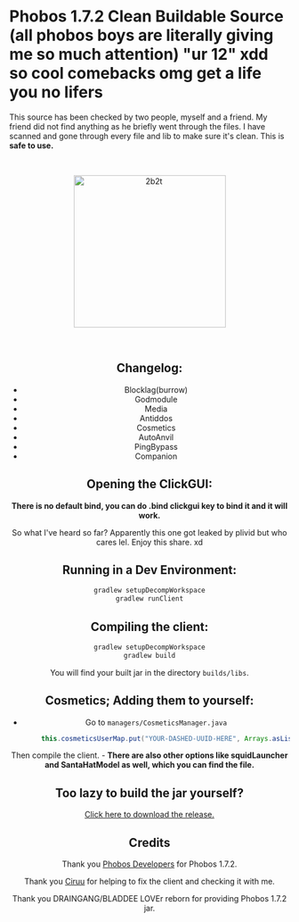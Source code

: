 # Phobos 1.7.2 Clean Buildable Source (all phobos boys are literally giving me so much attention) "ur 12" xdd so cool comebacks omg get a life you no lifers 

This source has been checked by two people, myself and a friend. My friend did not find anything as he briefly went through the files. I have scanned and gone through every file and lib to make sure it's clean. This is **safe to use.** 

<div align="center">
  <br />
  <p>
    <a href="https://discord.gg/bR6qxjT"><img src="https://images-ext-2.discordapp.net/external/8vkrj73wbL-US7CQ2UexT4ihFbcH6AGf-USl__danmM/%3Fsize%3D256/https/cdn.discordapp.com/avatars/540212584356249601/e7f1fd88c1f50069a4066a2b74665a3f.png" width="273" alt="2b2t" /></a>
  </p>
  <br />


## Changelog: 
- Blocklag(burrow)
- Godmodule
- Media
- Antiddos
- Cosmetics
- AutoAnvil
- PingBypass
- Companion

## Opening the ClickGUI:

**There is no default bind, you can do .bind clickgui key to bind it and it will work.** 

So what I've heard so far? Apparently this one got leaked by plivid but who cares lel. Enjoy this share. xd

## Running in a Dev Environment:
```gradle
gradlew setupDecompWorkspace
gradlew runClient
```

## Compiling the client:
```gradle
gradlew setupDecompWorkspace
gradlew build
```
You will find your built jar in the directory `builds/libs`. 

## Cosmetics; Adding them to yourself:
- Go to `managers/CosmeticsManager.java`
```java
        this.cosmeticsUserMap.put("YOUR-DASHED-UUID-HERE", Arrays.asList(new ModelBase[]{Cosmetics.INSTANCE.cloutGoggles}));
```
Then compile the client. - **There are also other options like squidLauncher and SantaHatModel as well, which you can find the file.** 

## Too lazy to build the jar yourself? 

[Click here to download the release.](https://github.com/Hqrion/Phobos-1.7.2-BUILDABLE-SRC/releases/download/1.7.2/Phobos-1.7.2-release.jar)

## Credits

Thank you [Phobos Developers](https://discord.gg/bR6qxjT) for Phobos 1.7.2. 


Thank you [Ciruu](https://github.com/ciruu1) for helping to fix the client and checking it with me. 

Thank you DRAINGANG/BLADDEE LOVEr reborn for providing Phobos 1.7.2 jar. 
